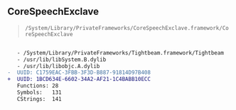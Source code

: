 ## CoreSpeechExclave

> `/System/Library/PrivateFrameworks/CoreSpeechExclave.framework/CoreSpeechExclave`

```diff

   - /System/Library/PrivateFrameworks/Tightbeam.framework/Tightbeam
   - /usr/lib/libSystem.B.dylib
   - /usr/lib/libobjc.A.dylib
-  UUID: C1759EAC-3FBB-3F3D-B887-91814D97B408
+  UUID: 1BCD634E-6602-34A2-AF21-1C4BABB10ECC
   Functions: 28
   Symbols:   131
   CStrings:  141

```
